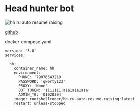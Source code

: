 # Head hunter bot

![hh ru auto resume raising](https://github.com/RootShell-coder/hh-ru-auto-resume-raising/actions/workflows/docker-publish.yaml/badge.svg?branch=docker)

[github](https://github.com/sergo-code/hh-ru-auto-resume-raising)

docker-compose.yaml
```
version: '3.8'
services:

  hh:
    container_name: hh
    environment:
      PHONE: '79876543210'
      PASSWORD: 'qwerty123'
      PROXY: 'None'
      BOT_TOKEN: '1111111:a1a1a1a1a1a'
      ADMIN_TG: '01020304'
    image: rootshellcoder/hh-ru-auto-resume-raising:latest
    restart: unless-stopped
```
